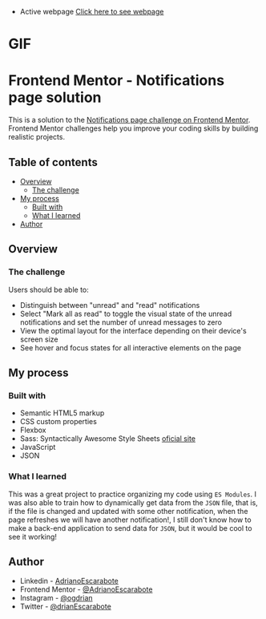 - Active webpage [Click here to see webpage](https://adrianoescarabote.github.io/notifications-page/)

# GIF



# Frontend Mentor - Notifications page solution

This is a solution to the [Notifications page challenge on Frontend Mentor](https://www.frontendmentor.io/challenges/notifications-page-DqK5QAmKbC). Frontend Mentor challenges help you improve your coding skills by building realistic projects. 

## Table of contents

- [Overview](#overview)
  - [The challenge](#the-challenge)
- [My process](#my-process)
  - [Built with](#built-with)
  - [What I learned](#what-i-learned)
- [Author](#author)

## Overview

### The challenge

Users should be able to:

- Distinguish between "unread" and "read" notifications
- Select "Mark all as read" to toggle the visual state of the unread notifications and set the number of unread messages to zero
- View the optimal layout for the interface depending on their device's screen size
- See hover and focus states for all interactive elements on the page

## My process

### Built with

- Semantic HTML5 markup
- CSS custom properties
- Flexbox
- Sass: Syntactically Awesome Style Sheets [oficial site](https://sass-lang.com/) 
- JavaScript
- JSON

### What I learned

This was a great project to practice organizing my code using `ES Modules`. I was also able to train how to dynamically get data from the `JSON` file, that is, if the file is changed and updated with some other notification, when the page refreshes we will have another notification!, I still don't know how to make a back-end application to send data for `JSON`, but it would be cool to see it working!

## Author

- Linkedin - [AdrianoEscarabote](https://www.linkedin.com/in/adriano-escarabote-944b02233/)
- Frontend Mentor - [@AdrianoEscarabote](https://www.frontendmentor.io/profile/AdrianoEscarabote)
- Instagram - [@ogdrian](https://www.instagram.com/ogdrian/)
- Twitter - [@drianEscarabote](https://twitter.com/drianEscarabote)